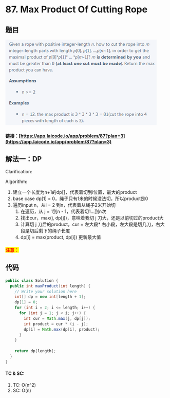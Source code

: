 # 87. Max Product Of Cutting Rope

## 题目

![](<../../.gitbook/assets/image (70).png>)

#### 链接：[https://app.laicode.io/app/problem/87?plan=3](https://app.laicode.io/app/problem/87?plan=3)

## 解法一：DP

Clarification:&#x20;

Algorithm:&#x20;

1. 建立一个长度为n+1的dp\[]，代表着切到i位置，最大的product
2. base case dp\[1] = 0，绳子只有1米的时候没法切，所以product是0
3. 遍历input n，从i = 2 到n，代表着从绳子2米开始切
   1. 在遍历，从 j = 1到n - 1，代表着切1...到n次
   2. 找出cur，max(j, dp\[j])，意味着我切 j 刀大，还是以前切过的product大
   3. 计算切 j 刀后的product，cur = 左大段\* 右小段，左大段是切几刀，右大段是切后剩下的绳子长度
   4. dp\[i] = max(product, dp\[i]) 更新最大值

#### <mark style="color:red;">注意：</mark>

## 代码

```java
public class Solution {
  public int maxProduct(int length) {
    // Write your solution here
    int[] dp = new int[length + 1];
    dp[1] = 0;
    for (int i = 2; i <= length; i++) {
      for (int j = 1; j < i; j++) {
        int cur = Math.max(j, dp[j]);
        int product = cur * (i - j);
        dp[i] = Math.max(dp[i], product);
      }
    }

    return dp[length];
  }
}
```

#### TC & SC:&#x20;

1. TC: O(n^2)
2. SC: O(n)
